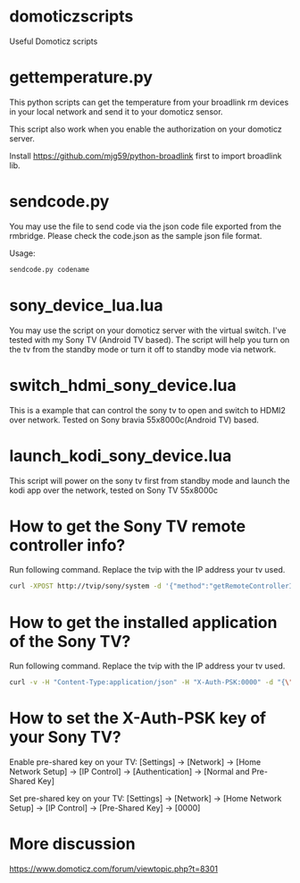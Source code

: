 # domoticzscripts
Useful Domoticz scripts 
# gettemperature.py
This python scripts can get the temperature from your broadlink rm devices in your local network and send it to your domoticz sensor.

This script also work when you enable the authorization on your domoticz server.

Install https://github.com/mjg59/python-broadlink first to import broadlink lib.
# sendcode.py
You may use the file to send code via the json code file exported from the rmbridge. Please check the code.json as the sample json file format.

Usage: 
```sh
sendcode.py codename
```
# sony_device_lua.lua
You may use the script on your domoticz server with the virtual switch. I've tested with my Sony TV (Android TV based). The script will help you turn on the tv from the standby mode or turn it off to standby mode via network.

# switch_hdmi_sony_device.lua
This is a example that can control the sony tv to open and switch to HDMI2 over network. Tested on Sony bravia 55x8000c(Android TV) based.

# launch_kodi_sony_device.lua
This script will power on the sony tv first from standby mode and launch the kodi app over the network, tested on Sony TV 55x8000c

# How to get the Sony TV remote controller info?

Run following command. Replace the tvip with the IP address your tv used.
```sh
curl -XPOST http://tvip/sony/system -d '{"method":"getRemoteControllerInfo","params":[],"id":10,"version":"1.0"}'
```
# How to get the installed application of the Sony TV?
Run following command. Replace the tvip with the IP address your tv used. 
```sh
curl -v -H "Content-Type:application/json" -H "X-Auth-PSK:0000" -d "{\"id\":11,\"method\":\"getApplicationList\",\"version\":\"1.0\",\"params\":[]}" http://tvip/sony/appControl
```
# How to set the X-Auth-PSK key of your Sony TV?
Enable pre-shared key on your TV: [Settings] → [Network] → [Home Network Setup] → [IP Control] → [Authentication] → [Normal and Pre-Shared Key]

Set pre-shared key on your TV: [Settings] → [Network] → [Home Network Setup] → [IP Control] → [Pre-Shared Key] → [0000]


# More discussion 
https://www.domoticz.com/forum/viewtopic.php?t=8301
